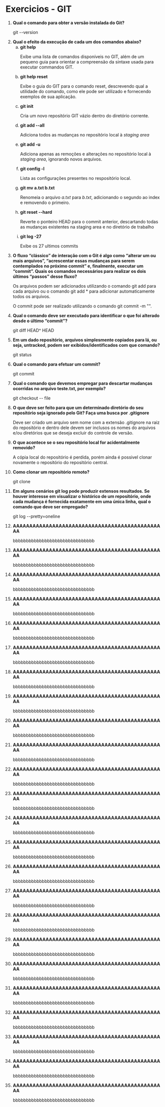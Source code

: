 # Exercicios - GIT #

<ol>
<li><b> Qual o comando para obter a versão instalada do Git? </b></li>
<p>git --version</p>

<li><b> Qual o efeito da execução de cada um dos comandos abaixo? </b>
<ol type="a">
<li><b> git help </b></li>
<p>Exibe uma lista de comandos disponíveis no GIT, além de um pequeno guia para orientar a compreensão da sintaxe usada para executar commandos GIT.</p>

<li><b> git help reset </b></li>
<p>Exibe o guia do GIT para o comando reset, descrevendo qual a utilidade do comando, como ele pode ser utilizado e fornecendo exemplos de sua aplicação.</p>

<li><b> git init </b></li>
<p>Cria um novo repositório GIT vázio dentro do diretório corrente.</p>

<li><b> git add --all </b></li>
<p>Adiciona todos as mudanças no repositório local à <i>staging area</i></p>

<li><b> git add -u </b></li>
<p>Adiciona apenas as remoções e alterações no repositório local à <i>staging area</i>, ignorando novos arquivos.</p>

<li><b> git config -l </b></li>
<p>Lista as configurações presentes no respositório local.</p>

<li><b> git mv a.txt b.txt </b></li>
<p>Renomeia o arquivo <i>a.txt</i> para <i>b.txt</i>, adicionando o segundo ao index e removendo o primeiro.</p>

<li><b> git reset --hard </b></li>
<p>Reverte o ponteiro HEAD para o commit anterior, descartando todas as mudanças existentes na staging area e no diretório de trabalho</p>

<li><b> git log -27 </b></li>
<p>Exibe os 27 ultimos commits</p>
</ol>
</li>


<li><b> O fluxo “clássico” de interação com o Git é algo como “alterar um ou mais arquivos”, “acrescentar essas mudanças para serem contemplados no próximo commit” e, finalmente, executar um “commit”. Quais os comandos necessários para realizar os dois últimos “passos” desse fluxo? </b></li>
<p>Os arquivos podem ser adicionados utilizando o comando git add <nome do arquivo> para cada arquivo ou o comando git add * para adicionar automaticamente todos os arquivos.</p>
 <p>O commit pode ser realizado utilizando o comando git commit -m "<mensagem do commit>".</p>

<li><b> Qual o comando deve ser executado para identificar o que foi alterado desde o último “commit”? </b></li>
<p>git diff HEAD^ HEAD</p>

<li><b> Em um dado repositório, arquivos simplesmente copiados para lá, ou seja, untracked, podem ser exibidos/identificados com que comando? </b></li>
<p>git status</p>

<li><b> Qual o comando para efetuar um commit? </b></li>
<p>git commit</p>

<li><b> Qual o comando que devemos empregar para descartar mudanças ocorridas no arquivo teste.txt, por exemplo? </b></li>
<p>git checkout -- file</p>

<li><b> O que deve ser feito para que um determinado diretório do seu repositório seja ignorado pelo Git? Faça uma busca por .gitignore </b></li>
<p>Deve ser criado um arquivo sem nome com a extensão .gitignore na raiz do repositório e dentro dele devem ser inclusos os nomes do arquivos e/ou diretórios que se deseja excluir do controle de versão.</p>

<li><b> O que acontece se o seu repositório local for acidentalmente removido? </b></li>
<p>A cópia local do repositório é perdida, porém ainda é possivel clonar novamente o repositório do repositório central.</p>

<li><b> Como clonar um repositório remoto? </b></li>
<p>git clone <url do repositório></p>

<li><b> Em alguns cenários git log pode produzir extensos resultados. Se houver interesse em visualizar o histórico de um repositório, onde cada mudança é fornecida exatamente em uma única linha, qual o comando que deve ser empregado?
 </b></li>
<p>git log --pretty=oneline</p>

<li><b> AAAAAAAAAAAAAAAAAAAAAAAAAAAAAAAAAAAAAAAAAAAAAAA </b></li>
<p>bbbbbbbbbbbbbbbbbbbbbbbbbbbbbbb</p>

<li><b> AAAAAAAAAAAAAAAAAAAAAAAAAAAAAAAAAAAAAAAAAAAAAAA </b></li>
<p>bbbbbbbbbbbbbbbbbbbbbbbbbbbbbbb</p>

<li><b> AAAAAAAAAAAAAAAAAAAAAAAAAAAAAAAAAAAAAAAAAAAAAAA </b></li>
<p>bbbbbbbbbbbbbbbbbbbbbbbbbbbbbbb</p>

<li><b> AAAAAAAAAAAAAAAAAAAAAAAAAAAAAAAAAAAAAAAAAAAAAAA </b></li>
<p>bbbbbbbbbbbbbbbbbbbbbbbbbbbbbbb</p>

<li><b> AAAAAAAAAAAAAAAAAAAAAAAAAAAAAAAAAAAAAAAAAAAAAAA </b></li>
<p>bbbbbbbbbbbbbbbbbbbbbbbbbbbbbbb</p>

<li><b> AAAAAAAAAAAAAAAAAAAAAAAAAAAAAAAAAAAAAAAAAAAAAAA </b></li>
<p>bbbbbbbbbbbbbbbbbbbbbbbbbbbbbbb</p>

<li><b> AAAAAAAAAAAAAAAAAAAAAAAAAAAAAAAAAAAAAAAAAAAAAAA </b></li>
<p>bbbbbbbbbbbbbbbbbbbbbbbbbbbbbbb</p>

<li><b> AAAAAAAAAAAAAAAAAAAAAAAAAAAAAAAAAAAAAAAAAAAAAAA </b></li>
<p>bbbbbbbbbbbbbbbbbbbbbbbbbbbbbbb</p>

<li><b> AAAAAAAAAAAAAAAAAAAAAAAAAAAAAAAAAAAAAAAAAAAAAAA </b></li>
<p>bbbbbbbbbbbbbbbbbbbbbbbbbbbbbbb</p>

<li><b> AAAAAAAAAAAAAAAAAAAAAAAAAAAAAAAAAAAAAAAAAAAAAAA </b></li>
<p>bbbbbbbbbbbbbbbbbbbbbbbbbbbbbbb</p>

<li><b> AAAAAAAAAAAAAAAAAAAAAAAAAAAAAAAAAAAAAAAAAAAAAAA </b></li>
<p>bbbbbbbbbbbbbbbbbbbbbbbbbbbbbbb</p>

<li><b> AAAAAAAAAAAAAAAAAAAAAAAAAAAAAAAAAAAAAAAAAAAAAAA </b></li>
<p>bbbbbbbbbbbbbbbbbbbbbbbbbbbbbbb</p>

<li><b> AAAAAAAAAAAAAAAAAAAAAAAAAAAAAAAAAAAAAAAAAAAAAAA </b></li>
<p>bbbbbbbbbbbbbbbbbbbbbbbbbbbbbbb</p>

<li><b> AAAAAAAAAAAAAAAAAAAAAAAAAAAAAAAAAAAAAAAAAAAAAAA </b></li>
<p>bbbbbbbbbbbbbbbbbbbbbbbbbbbbbbb</p>

<li><b> AAAAAAAAAAAAAAAAAAAAAAAAAAAAAAAAAAAAAAAAAAAAAAA </b></li>
<p>bbbbbbbbbbbbbbbbbbbbbbbbbbbbbbb</p>

<li><b> AAAAAAAAAAAAAAAAAAAAAAAAAAAAAAAAAAAAAAAAAAAAAAA </b></li>
<p>bbbbbbbbbbbbbbbbbbbbbbbbbbbbbbb</p>

<li><b> AAAAAAAAAAAAAAAAAAAAAAAAAAAAAAAAAAAAAAAAAAAAAAA </b></li>
<p>bbbbbbbbbbbbbbbbbbbbbbbbbbbbbbb</p>

<li><b> AAAAAAAAAAAAAAAAAAAAAAAAAAAAAAAAAAAAAAAAAAAAAAA </b></li>
<p>bbbbbbbbbbbbbbbbbbbbbbbbbbbbbbb</p>

<li><b> AAAAAAAAAAAAAAAAAAAAAAAAAAAAAAAAAAAAAAAAAAAAAAA </b></li>
<p>bbbbbbbbbbbbbbbbbbbbbbbbbbbbbbb</p>

<li><b> AAAAAAAAAAAAAAAAAAAAAAAAAAAAAAAAAAAAAAAAAAAAAAA </b></li>
<p>bbbbbbbbbbbbbbbbbbbbbbbbbbbbbbb</p>

<li><b> AAAAAAAAAAAAAAAAAAAAAAAAAAAAAAAAAAAAAAAAAAAAAAA </b></li>
<p>bbbbbbbbbbbbbbbbbbbbbbbbbbbbbbb</p>

<li><b> AAAAAAAAAAAAAAAAAAAAAAAAAAAAAAAAAAAAAAAAAAAAAAA </b></li>
<p>bbbbbbbbbbbbbbbbbbbbbbbbbbbbbbb</p>

<li><b> AAAAAAAAAAAAAAAAAAAAAAAAAAAAAAAAAAAAAAAAAAAAAAA </b></li>
<p>bbbbbbbbbbbbbbbbbbbbbbbbbbbbbbb</p>

<li><b> AAAAAAAAAAAAAAAAAAAAAAAAAAAAAAAAAAAAAAAAAAAAAAA </b></li>
<p>bbbbbbbbbbbbbbbbbbbbbbbbbbbbbbb</p>
<ol>
